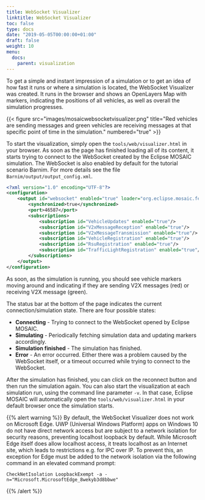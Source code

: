 ```yaml
---
title: WebSocket Visualizer
linktitle: WebSocket Visualizer
toc: false
type: docs
date: "2019-05-05T00:00:00+01:00"
draft: false
weight: 10
menu:
  docs:
    parent: visualization
---
```


To get a simple and instant impression of a simulation or to get an idea of how fast it runs or where a
simulation is located, the WebSocket Visualizer was created. It runs in the browser and shows an OpenLayers Map 
with markers, indicating the positions of all vehicles, as well as overall the simulation progresses.

{{< figure src="images/mosaicwebsocketvisualizer.png" title="Red vehicles are sending messages and green vehicles are receiving messages at that specific point of time in the simulation." numbered="true" >}}

To start the visualization, simply open the `tools/web/visualizer.html` in your browser. As soon as
the page has finished loading all of its content, it starts trying to connect to the WebSocket created by
the Eclipse MOSAIC simulation. The WebSocket is also enabled by default for the tutorial scenario Barnim. For
more details see the file `Barnim/output/output_config.xml`. 

```xml
<?xml version="1.0" encoding="UTF-8"?>
<configuration>
    <output id="websocket" enabled="true" loader="org.eclipse.mosaic.fed.output.generator.websocket.WebsocketVisualizerLoader">
        <synchronized>true</synchronized>
        <port>46587</port>
        <subscriptions>
            <subscription id="VehicleUpdates" enabled="true"/>
            <subscription id="V2xMessageReception" enabled="true"/>
            <subscription id="V2xMessageTransmission" enabled="true"/>
            <subscription id="VehicleRegistration" enabled="true"/>
            <subscription id="RsuRegistration" enabled="true"/>
            <subscription id="TrafficLightRegistration" enabled="true"/>
        </subscriptions>
    </output>
</configuration>
```

As soon, as the simulation is
running, you should see vehicle markers moving around and indicating if they are sending V2X messages
(red) or receiving V2X message (green).

The status bar at the bottom of the page indicates the current connection/simulation state. There are
four possible states:

* **Connecting** - Trying to connect to the WebSocket opened by Eclipse MOSAIC.
* **Simulating** - Periodically fetching simulation data and updating markers accordingly.
* **Simulation finished** - The simulation has finished.
* **Error** - An error occurred. Either there was a problem caused by the WebSocket itself, or a timeout
occurred while trying to connect to the WebSocket.

After the simulation has finished, you can click on the reconnect button and then run the simulation again.
You can also start the visualization at each simulation run, using the command line parameter `-v`. In that case,
Eclipse MOSAIC will automatically open the `tools/web/visualizer.html` in your default browser once the simulation
starts.

{{% alert warning %}}
By default, the WebSocket Visualizer does not work on Microsoft Edge.
UWP (Universal Windows Platform) apps on Windows 10 do not have direct network access
but are subject to a network isolation for security reasons, preventing localhost loopback
by default. While Microsoft Edge itself does allow localhost access, it treats localhost as an
Internet site, which leads to restrictions e.g. for IPC over IP. To prevent this, an exception
for Edge must be added to the network isolation via the following command in an elevated
command prompt:

```Windows
CheckNetIsolation LoopbackExempt -a -n="Microsoft.MicrosoftEdge_8wekyb3d8bbwe"
```
{{% /alert %}}
